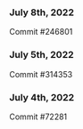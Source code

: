### July 8th, 2022

Commit #246801

### July 5th, 2022

Commit #314353


### July 4th, 2022

Commit #72281
